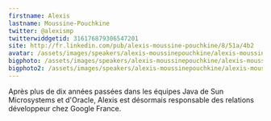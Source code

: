 ```yaml
---
firstname: Alexis 
lastname: Moussine-Pouchkine
twitter: @alexismp
twitterwiddgetid: 316176879306547201
site: http://fr.linkedin.com/pub/alexis-moussine-pouchkine/8/51a/4b2
avatar: /assets/images/speakers/alexis-moussinepouchkine/alexis-moussinepouchkine1.png
bigphoto: /assets/images/speakers/alexis-moussinepouchkine/alexis-moussinepouchkine2.png
bigphoto2: /assets/images/speakers/alexis-moussinepouchkine/alexis-moussinepouchkine3.png
---
```


Après plus de dix années passées dans les équipes Java de Sun Microsystems et d'Oracle, Alexis est désormais responsable des relations développeur chez Google France.